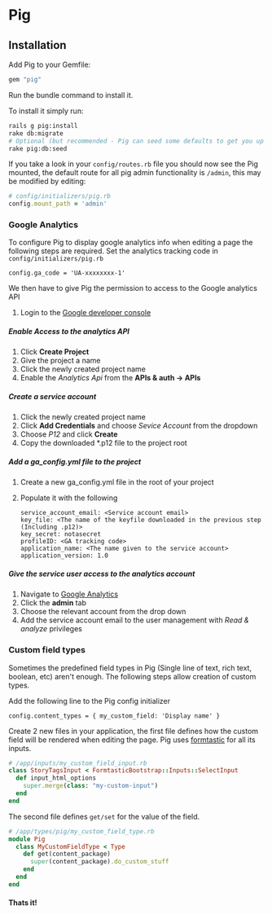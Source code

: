 # Pig

## Installation

Add Pig to your Gemfile:

```ruby
gem "pig"
```

Run the bundle command to install it.

To install it simply run:

```bash
rails g pig:install
rake db:migrate
# Optional (but recommended - Pig can seed some defaults to get you up and trotting quickly.
rake pig:db:seed
```

If you take a look in your `config/routes.rb` file you should now see the Pig mounted, the default route for all pig admin functionality is `/admin`, this may be modified by editing:

```ruby
# config/initializers/pig.rb
config.mount_path = 'admin'
```

### Google Analytics

To configure Pig to display google analytics info when editing a page the following steps are required.
Set the analytics tracking code in `config/initializers/pig.rb`

    config.ga_code = 'UA-xxxxxxxx-1'

We then have to give Pig the permission to access to the Google analytics API

1. Login to the [Google developer console](https://console.developers.google.com)

##### Enable Access to the analytics API

1. Click **Create Project**
2. Give the project a name
3. Click the newly created project name
4. Enable the *Analytics Api* from the **APIs & auth -> APIs**

##### Create a service account

1. Click the newly created project name
2. Click **Add Credentials** and choose *Sevice Account* from the dropdown
3. Choose *P12* and click **Create**
4. Copy the downloaded \*.p12 file to the project root

##### Add a ga_config.yml file to the project

1. Create a new ga_config.yml file in the root of your project
2. Populate it with the following

    ```
    service_account_email: <Service account email>
    key_file: <The name of the keyfile downloaded in the previous step (Including .p12)>
    key_secret: notasecret
    profileID: <GA tracking code>
    application_name: <The name given to the service account>
    application_version: 1.0
    ```

##### Give the service user access to the analytics account

1. Navigate to [Google Analytics](https://www.google.com/analytics/web/)
2. Click the **admin** tab
3. Choose the relevant account from the drop down
4. Add the service account email to the user management with *Read & analyze* privileges

### Custom field types
Sometimes the predefined field types in Pig (Single line of text, rich text, boolean, etc) aren't enough. The following steps allow creation of custom types.

Add the following line to the Pig config initializer

    config.content_types = { my_custom_field: 'Display name' }

Create 2 new files in your application, the first file defines how the custom field will be rendered when editing the page. Pig uses [formtastic](https://github.com/justinfrench/formtastic) for all its inputs.
```ruby
# /app/inputs/my_custom_field_input.rb
class StoryTagsInput < FormtasticBootstrap::Inputs::SelectInput
  def input_html_options
    super.merge(class: "my-custom-input")
  end
end
```
The second file defines `get/set` for the value of the field.

```ruby
# /app/types/pig/my_custom_field_type.rb
module Pig
  class MyCustomFieldType < Type
    def get(content_package)
      super(content_package).do_custom_stuff
    end
  end
end
```
#### Thats it!
